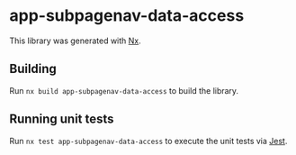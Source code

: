 # app-subpagenav-data-access

This library was generated with [Nx](https://nx.dev).

## Building

Run `nx build app-subpagenav-data-access` to build the library.

## Running unit tests

Run `nx test app-subpagenav-data-access` to execute the unit tests via [Jest](https://jestjs.io).
